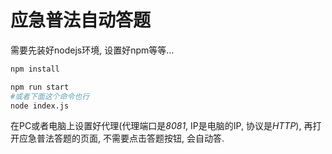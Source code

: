 # 应急普法自动答题

需要先装好nodejs环境, 设置好npm等等...

```bash
npm install

npm run start
#或者下面这个命令也行
node index.js
```

在PC或者电脑上设置好代理(代理端口是*8081*, IP是电脑的IP, 协议是*HTTP*), 再打开应急普法答题的页面, 不需要点击答题按钮, 会自动答.